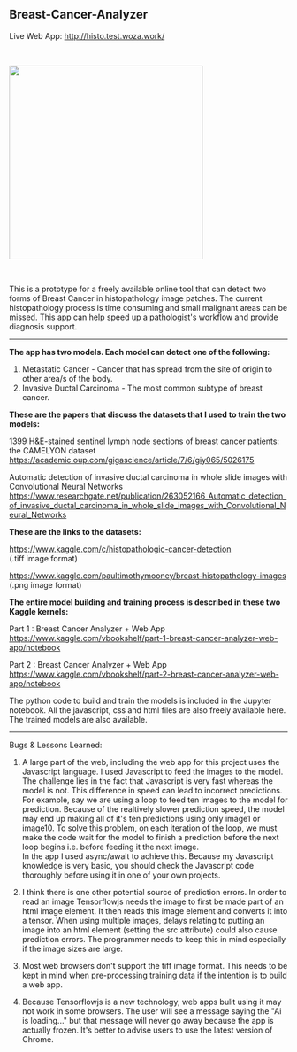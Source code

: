 
## Breast-Cancer-Analyzer

Live Web App: http://histo.test.woza.work/

<br>

<img src="http://histo.test.woza.work/assets/histo_sample.png" width="350"></img>

<br>

This is a prototype for a freely available online tool that can detect two forms of Breast Cancer in histopathology image patches. The current histopathology process is time consuming and small malignant areas can be missed. This app can help speed up a pathologist's workflow and provide diagnosis support.

<hr>

<b>The app has two models. Each model can detect one of the following:</b>

1. Metastatic Cancer - Cancer that has spread from the site of origin to other area/s of the body.
2. Invasive Ductal Carcinoma - The most common subtype of breast cancer.


<b>These are the papers that discuss the datasets that I used to train the two models:</b>

1399 H&E-stained sentinel lymph node sections of breast cancer patients: the CAMELYON dataset<br>
https://academic.oup.com/gigascience/article/7/6/giy065/5026175

Automatic detection of invasive ductal carcinoma in whole slide images with Convolutional Neural Networks<br>
https://www.researchgate.net/publication/263052166_Automatic_detection_of_invasive_ductal_carcinoma_in_whole_slide_images_with_Convolutional_Neural_Networks

<b>These are the links to the datasets:</b>

https://www.kaggle.com/c/histopathologic-cancer-detection<br>
(.tiff image format)

https://www.kaggle.com/paultimothymooney/breast-histopathology-images<br>
(.png image format)

<b>The entire model building and training process is described in these two Kaggle kernels:</b>

Part 1 : Breast Cancer Analyzer + Web App<br>
https://www.kaggle.com/vbookshelf/part-1-breast-cancer-analyzer-web-app/notebook

Part 2 : Breast Cancer Analyzer + Web App<br>
https://www.kaggle.com/vbookshelf/part-2-breast-cancer-analyzer-web-app/notebook




The python code to build and train the models is included in the Jupyter notebook. All the javascript, css and html files are also freely available here. The trained models are also available.

<hr>

Bugs & Lessons Learned:

1. A large part of the web, including the web app for this project uses the Javascript language. I used Javascript to feed the images to the model. The challenge lies in the fact that Javascript is very fast whereas the model is not. This difference in speed can lead to incorrect predictions.<br>
For example, say we are using a loop to feed ten images to the model for prediction. Because of the realtively slower prediction speed, the model may end up making all of it's ten predictions using only image1 or image10. To solve this problem, on each iteration of the loop, we must make the code wait for the model to finish a prediction before the next loop begins i.e. before feeding it the next image.<br>
In the app I used async/await to achieve this. Because my Javascript knowledge is very basic, you should check the Javascript code thoroughly before using it in one of your own projects.


2. I think there is one other potential source of prediction errors. In order to read an image Tensorflowjs needs the image to first be made part of an html image element. It then reads this image element and converts it into a tensor. When using multiple images, delays relating to putting an image into an html element (setting the src attribute) could also cause prediction errors. The programmer needs to keep this in mind especially if the image sizes are large.


3. Most web browsers don't support the tiff image format. This needs to be kept in mind when pre-processing training data if the intention is to build a web app.


4. Because Tensorflowjs is a new technology, web apps bulit using it may not work in some browsers. The user will see a message saying the "Ai is loading..." but that message will never go away because the app is actually frozen. It's better to advise users to use the latest version of Chrome.
